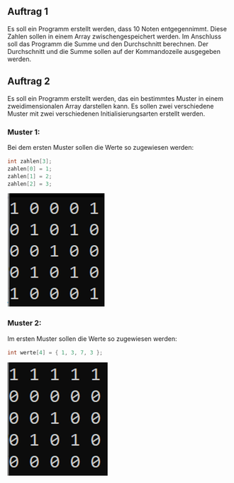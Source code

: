 ## Auftrag 1
Es soll ein Programm erstellt werden, dass 10 Noten entgegennimmt. Diese Zahlen sollen in einem Array zwischengespeichert werden. Im Anschluss soll das Programm die Summe und den Durchschnitt berechnen. Der Durchschnitt und die Summe sollen auf der Kommandozeile ausgegeben werden.

## Auftrag 2
Es soll ein Programm erstellt werden, das ein bestimmtes Muster in einem zweidimensionalen Array darstellen kann. Es sollen zwei verschiedene Muster mit zwei verschiedenen Initialisierungsarten erstellt werden.

### Muster 1:
Bei dem ersten Muster sollen die Werte so zugewiesen werden:

```C
int zahlen[3];
zahlen[0] = 1;
zahlen[1] = 2;
zahlen[2] = 3;
```

![muster1.png](/muster1.png)

### Muster 2:
Im ersten Muster sollen die Werte so zugewiesen werden:
```C
int werte[4] = { 1, 3, 7, 3 };
```

![muster2.png](/muster2.png)




